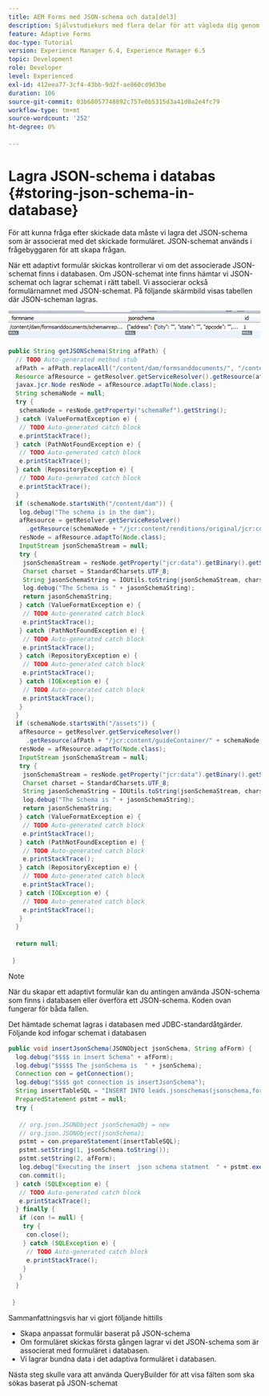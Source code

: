 ```yaml
---
title: AEM Forms med JSON-schema och data[del3]
description: Självstudiekurs med flera delar för att vägleda dig genom stegen som ingår i att skapa ett adaptivt formulär med JSON-schema och fråga om skickade data.
feature: Adaptive Forms
doc-type: Tutorial
version: Experience Manager 6.4, Experience Manager 6.5
topic: Development
role: Developer
level: Experienced
exl-id: 412eea77-3cf4-43bb-9d2f-ae860cd9d3be
duration: 106
source-git-commit: 03b68057748892c757e0b5315d3a41d0a2e4fc79
workflow-type: tm+mt
source-wordcount: '252'
ht-degree: 0%

---
```


# Lagra JSON-schema i databas {#storing-json-schema-in-database}


För att kunna fråga efter skickade data måste vi lagra det JSON-schema som är associerat med det skickade formuläret. JSON-schemat används i frågebyggaren för att skapa frågan.

När ett adaptivt formulär skickas kontrollerar vi om det associerade JSON-schemat finns i databasen. Om JSON-schemat inte finns hämtar vi JSON-schemat och lagrar schemat i rätt tabell. Vi associerar också formulärnamnet med JSON-schemat. På följande skärmbild visas tabellen där JSON-scheman lagras.

![jsonschema](assets/jsonschemas.gif)

```java
public String getJSONSchema(String afPath) {
  // TODO Auto-generated method stub
  afPath = afPath.replaceAll("/content/dam/formsanddocuments/", "/content/forms/af/");
  Resource afResource = getResolver.getServiceResolver().getResource(afPath + "/jcr:content/guideContainer");
  javax.jcr.Node resNode = afResource.adaptTo(Node.class);
  String schemaNode = null;
  try {
   schemaNode = resNode.getProperty("schemaRef").getString();
  } catch (ValueFormatException e) {
   // TODO Auto-generated catch block
   e.printStackTrace();
  } catch (PathNotFoundException e) {
   // TODO Auto-generated catch block
   e.printStackTrace();
  } catch (RepositoryException e) {
   // TODO Auto-generated catch block
   e.printStackTrace();
  }
  if (schemaNode.startsWith("/content/dam")) {
   log.debug("The schema is in the dam");
   afResource = getResolver.getServiceResolver()
     .getResource(schemaNode + "/jcr:content/renditions/original/jcr:content");
   resNode = afResource.adaptTo(Node.class);
   InputStream jsonSchemaStream = null;
   try {
    jsonSchemaStream = resNode.getProperty("jcr:data").getBinary().getStream();
    Charset charset = StandardCharsets.UTF_8;
    String jasonSchemaString = IOUtils.toString(jsonSchemaStream, charset);
    log.debug("The Schema is " + jasonSchemaString);
    return jasonSchemaString;
   } catch (ValueFormatException e) {
    // TODO Auto-generated catch block
    e.printStackTrace();
   } catch (PathNotFoundException e) {
    // TODO Auto-generated catch block
    e.printStackTrace();
   } catch (RepositoryException e) {
    // TODO Auto-generated catch block
    e.printStackTrace();
   } catch (IOException e) {
    // TODO Auto-generated catch block
    e.printStackTrace();
   }
  }
  if (schemaNode.startsWith("/assets")) {
   afResource = getResolver.getServiceResolver()
     .getResource(afPath + "/jcr:content/guideContainer/" + schemaNode + "/jcr:content");
   resNode = afResource.adaptTo(Node.class);
   InputStream jsonSchemaStream = null;
   try {
    jsonSchemaStream = resNode.getProperty("jcr:data").getBinary().getStream();
    Charset charset = StandardCharsets.UTF_8;
    String jasonSchemaString = IOUtils.toString(jsonSchemaStream, charset);
    log.debug("The Schema is " + jasonSchemaString);
    return jasonSchemaString;
   } catch (ValueFormatException e) {
    // TODO Auto-generated catch block
    e.printStackTrace();
   } catch (PathNotFoundException e) {
    // TODO Auto-generated catch block
    e.printStackTrace();
   } catch (RepositoryException e) {
    // TODO Auto-generated catch block
    e.printStackTrace();
   } catch (IOException e) {
    // TODO Auto-generated catch block
    e.printStackTrace();
   }
  }

  return null;

 }
```

>[!NOTE]
>
>När du skapar ett adaptivt formulär kan du antingen använda JSON-schema som finns i databasen eller överföra ett JSON-schema. Koden ovan fungerar för båda fallen.

Det hämtade schemat lagras i databasen med JDBC-standardåtgärder. Följande kod infogar schemat i databasen

```java
public void insertJsonSchema(JSONObject jsonSchema, String afForm) {
  log.debug("$$$$ in insert Schema" + afForm);
  log.debug("$$$$$ The jsonSchema is  " + jsonSchema);
  Connection con = getConnection();
  log.debug("$$$$ got connection is insertJsonSchema");
  String insertTableSQL = "INSERT INTO leads.jsonschemas(jsonschema,formname) VALUES(?,?)";
  PreparedStatement pstmt = null;
  try {

   // org.json.JSONObject jsonSchemaObj = new
   // org.json.JSONObject(jsonSchema);
   pstmt = con.prepareStatement(insertTableSQL);
   pstmt.setString(1, jsonSchema.toString());
   pstmt.setString(2, afForm);
   log.debug("Executing the insert  json schema statment  " + pstmt.executeUpdate());
   con.commit();
  } catch (SQLException e) {
   // TODO Auto-generated catch block
   e.printStackTrace();
  } finally {
   if (con != null) {
    try {
     con.close();
    } catch (SQLException e) {
     // TODO Auto-generated catch block
     e.printStackTrace();
    }
   }
  }

 }
```

Sammanfattningsvis har vi gjort följande hittills

* Skapa anpassat formulär baserat på JSON-schema
* Om formuläret skickas första gången lagrar vi det JSON-schema som är associerat med formuläret i databasen.
* Vi lagrar bundna data i det adaptiva formuläret i databasen.

Nästa steg skulle vara att använda QueryBuilder för att visa fälten som ska sökas baserat på JSON-schemat
